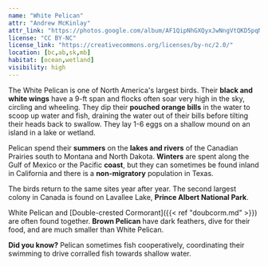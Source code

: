 ```yaml
---
name: "White Pelican"
attr: "Andrew McKinlay"
attr_link: "https://photos.google.com/album/AF1QipNhGXQyxJwNngVtQKD5pqNfQPYSp4kzYQmyQMHQ/photo/AF1QipOvvSlOpZV3k6-qBwCWQZC_A4Of7RmSyyYxntYF"
license: "CC BY-NC"
license_link: "https://creativecommons.org/licenses/by-nc/2.0/"
location: [bc,ab,sk,mb]
habitat: [ocean,wetland]
visibility: high
---
```

The White Pelican is one of North America's largest birds. Their **black and white wings** have a 9-ft span and flocks often soar very high in the sky, circling and wheeling. They dip their **pouched orange bills** in the water to scoop up water and fish, draining the water out of their bills before tilting their heads back to swallow. They lay 1-6 eggs on a shallow mound on an island in a lake or wetland.

Pelican spend their **summers** on the **lakes and rivers** of the Canadian Prairies south to Montana and North Dakota. **Winters** are spent along the Gulf of Mexico or the Pacific **coast**, but they can sometimes be found inland in California and there is a **non-migratory** population in Texas.

The birds return to the same sites year after year. The second largest colony in Canada is found on Lavallee Lake, **Prince Albert National Park**.

White Pelican and [Double-crested Cormorant]({{< ref "doubcorm.md" >}}) are often found together. **Brown Pelican** have dark feathers, dive for their food, and are much smaller than White Pelican.

**Did you know?** Pelican sometimes fish cooperatively, coordinating their swimming to drive corralled fish towards shallow water.
